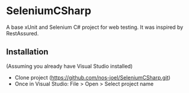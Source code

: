 ﻿# SeleniumCSharp

A base xUnit and Selenium C# project for web testing. It was inspired by RestAssured.

## Installation
(Assuming you already have Visual Studio installed)

* Clone project (https://github.com/nos-joel/SeleniumCSharp.git)
* Once in Visual Studio: File > Open > Select project name
